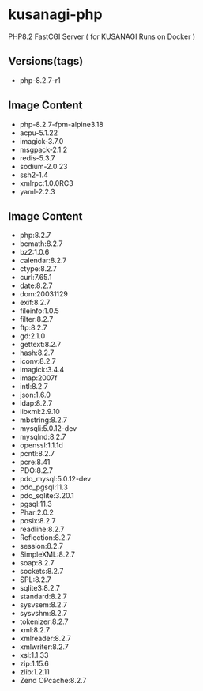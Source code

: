 # kusanagi-php
PHP8.2 FastCGI Server ( for KUSANAGI Runs on Docker )

## Versions(tags)
- php-8.2.7-r1

## Image Content
- php-8.2.7-fpm-alpine3.18
- acpu-5.1.22
- imagick-3.7.0
- msgpack-2.1.2
- redis-5.3.7
- sodium-2.0.23
- ssh2-1.4
- xmlrpc:1.0.0RC3
- yaml-2.2.3

## Image Content
- php:8.2.7
- bcmath:8.2.7
- bz2:1.0.6
- calendar:8.2.7
- ctype:8.2.7
- curl:7.65.1
- date:8.2.7
- dom:20031129
- exif:8.2.7
- fileinfo:1.0.5
- filter:8.2.7
- ftp:8.2.7
- gd:2.1.0
- gettext:8.2.7
- hash:8.2.7
- iconv:8.2.7
- imagick:3.4.4
- imap:2007f
- intl:8.2.7
- json:1.6.0
- ldap:8.2.7
- libxml:2.9.10
- mbstring:8.2.7
- mysqli:5.0.12-dev
- mysqlnd:8.2.7
- openssl:1.1.1d
- pcntl:8.2.7
- pcre:8.41
- PDO:8.2.7
- pdo_mysql:5.0.12-dev
- pdo_pgsql:11.3
- pdo_sqlite:3.20.1
- pgsql:11.3
- Phar:2.0.2
- posix:8.2.7
- readline:8.2.7
- Reflection:8.2.7
- session:8.2.7
- SimpleXML:8.2.7
- soap:8.2.7
- sockets:8.2.7
- SPL:8.2.7
- sqlite3:8.2.7
- standard:8.2.7
- sysvsem:8.2.7
- sysvshm:8.2.7
- tokenizer:8.2.7
- xml:8.2.7
- xmlreader:8.2.7
- xmlwriter:8.2.7
- xsl:1.1.33
- zip:1.15.6
- zlib:1.2.11
- Zend OPcache:8.2.7


